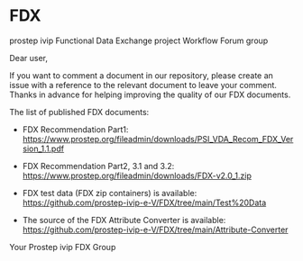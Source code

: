 # FDX
prostep ivip Functional Data Exchange project Workflow Forum group

Dear user,

If you want to comment a document in our repository, please create an issue with a reference to the relevant document to leave your comment.
Thanks in advance for helping improving the quality of our FDX documents.

The list of published FDX documents:

- FDX Recommendation Part1: https://www.prostep.org/fileadmin/downloads/PSI_VDA_Recom_FDX_Version_1.1.pdf

- FDX Recommendation Part2, 3.1 and 3.2: https://www.prostep.org/fileadmin/downloads/FDX-v2.0_1.zip  

- FDX test data (FDX zip containers) is available: https://github.com/prostep-ivip-e-V/FDX/tree/main/Test%20Data

- The source of the FDX Attribute Converter is available: https://github.com/prostep-ivip-e-V/FDX/tree/main/Attribute-Converter

Your Prostep ivip FDX Group
